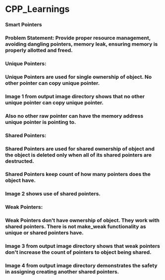 # CPP_Learnings

### Smart Pointers

### Problem Statement: Provide proper resource management, avoiding dangling pointers, memory leak, ensuring memory is properly allotted and freed.

### Unique Pointers:
###	Unique Pointers are used for single ownership of object. No other pointer can copy unique pointer.
###	Image 1 from output image directory shows that no other unique pointer can copy unique pointer.
###	Also no other raw pointer can have the memory address unique pointer is pointing to.

### Shared Pointers:
###	Shared Pointers are used for shared ownership of object and the object is deleted only when all of its shared pointers are destructed.
###	Shared Pointers keep count of how many pointers does the object have.
###	Image 2 shows use of shared pointers.

### Weak Pointers:
###	Weak Pointers don't have ownership of object. They work with shared pointers. There is not make_weak functionality as unique or shared pointers have.
###	Image 3 from output image directory shows that weak pointers don't increase the count of pointers to object being shared.
### 	Image 4 from output image directory demonstrates the safety in assigning creating another shared pointers.